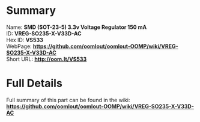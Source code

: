 
Summary
=================
  
Name: __SMD (SOT-23-5) 3.3v Voltage Regulator 150 mA__    
ID: __VREG-SO235-X-V33D-AC__   
Hex ID: __VS533__   
WebPage: __https://github.com/oomlout/oomlout-OOMP/wiki/VREG-SO235-X-V33D-AC__   
Short URL: __http://oom.lt/VS533__   

Full Details
==========================
Full summary of this part can be found in the wiki:   
__https://github.com/oomlout/oomlout-OOMP/wiki/VREG-SO235-X-V33D-AC__    

